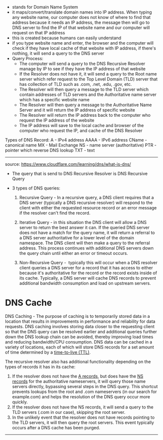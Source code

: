 - stands for Domain Name System
- it maps/convert/translate domain names into IP address. When typing any website name, our computer does not know of where to find that address because it needs an IP address, the message then will go to DNS server to find the IP of that website name and our computer will request on that IP address 
- this is created because humans can easily understand
- if you type website name and enter, the browser and the computer will check if they have local cache of that website with IP address, if there's nothing, it will send a query to the DNS server
- Query Process:
	- The computer will send a query to the DNS Recursive Resolver manage by IP to see if they have the IP address of that website 
	- If the Resolver does not have it, it will send a query to the Root name server which refer request to the Top Level Domain (TLD) server that has collection of TLD such as .com, .net, .edu, .gov, etc.
	- The Resolver will then query a message to the TLD server which contain addresses of TLD servers and the Authoritative name server which has a specific website name
	-  The Resolver will then query a message to the Authoritative Name Server and it will return the IP address of specific website 
	- The Resolver will return the IP address back to the computer who request the IP address of the website
	- The IP address will save to the local cache and browser of the computer who request the IP, and cache of the DNS Resolver

Types of DNS Record:
	A - IPv4 address
	AAAA - IPv6 address
	CName - canonical name 
	MX - Mail Exchange
	NS - name server (authoritative)
	PTR - pointer which reverse DNS lookup
	TXT - text

---
source: https://www.cloudflare.com/learning/dns/what-is-dns/

- The query that is send to DNS Recursive Resolver is DNS Recursive Query

- 3 types of DNS queries:
	1. Recursive Query - In a recursive query, a DNS client requires that a DNS server (typically a DNS recursive resolver) will respond to the client with either the requested resource record or an error message if the resolver can't find the record.
	
	2. Iterative Query - in this situation the DNS client will allow a DNS server to return the best answer it can. If the queried DNS server does not have a match for the query name, it will return a referral to a DNS server authoritative for a lower level of the domain namespace. The DNS client will then make a query to the referral address. This process continues with additional DNS servers down the query chain until either an error or timeout occurs.

	3. Non-Recursive Query -  typically this will occur when a DNS resolver client queries a DNS server for a record that it has access to either because it's authoritative for the record or the record exists inside of its cache. Typically, a DNS server will cache DNS records to prevent additional bandwidth consumption and load on upstream servers.

# DNS Cache

DNS Caching - The purpose of caching is to temporarily stored data in a location that results in improvements in performance and reliability for data requests. DNS caching involves storing data closer to the requesting client so that the DNS query can be resolved earlier and additional queries further down the DNS lookup chain can be avoided, thereby improving load times and reducing bandwidth/CPU consumption. DNS data can be cached in a variety of locations, each of which will store DNS records for a set amount of time determined by a [time-to-live (TTL)](https://www.cloudflare.com/learning/cdn/glossary/time-to-live-ttl/).


The recursive resolver also has additional functionality depending on the types of records it has in its cache:

1. If the resolver does not have the [A records](https://www.cloudflare.com/learning/dns/dns-records/dns-a-record/), but does have the [NS records](https://www.cloudflare.com/learning/dns/dns-records/dns-ns-record/) for the authoritative nameservers, it will query those name servers directly, bypassing several steps in the DNS query. This shortcut prevents lookups from the root and .com nameservers (in our search for example.com) and helps the resolution of the DNS query occur more quickly.
2. If the resolver does not have the NS records, it will send a query to the TLD servers (.com in our case), skipping the root server.
3. In the unlikely event that the resolver does not have records pointing to the TLD servers, it will then query the root servers. This event typically occurs after a DNS cache has been purged.


---

